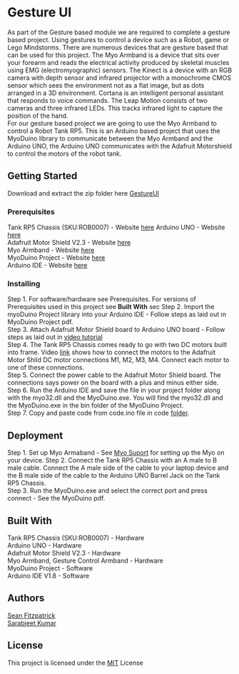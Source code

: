 # Gesture UI

As part of the Gesture based module we are required to complete a gesture based project. Using gestures to control a device such as a Robot, game or Lego Mindstorms. There are numerous devices that are gesture based that can be used for this project. The Myo Armband is a device that sits over your forearm and reads the electrical activity produced by skeletal muscles using EMG (electromyographic) sensors. The Kinect is a device with an RGB camera with depth sensor and infrared projector with a monochrome CMOS sensor which sees the environment not as a flat image, but as dots arranged in a 3D environment. Cortana is an intelligent personal assistant that responds to voice commands. The Leap Motion consists of two cameras and three infrared LEDs. This tracks infrared light to capture the position of the hand.         
For our gesture based project we are going to use the Myo Armband to control a Robot Tank RP5. This is an Arduino based project that uses the MyoDuino library to communicate between the Myo Armband and the Arduino UNO, the Arduino UNO communicates with the Adafruit Motorshield to control the motors of the robot tank. 

## Getting Started

Download and extract the zip folder here [GestureUI](https://github.com/sarbjeetkumar/Gesture-UI-Project/archive/master.zip)        

### Prerequisites

Tank RP5 Chassis (SKU:ROB0007) -  Website [here](https://www.dfrobot.com/wiki/index.php/Tank_RP5_Chassis_(SKU:ROB0007))       
Arduino UNO - Website [here](https://www.arduino.cc/en/Main/ArduinoBoardUno)       
Adafruit Motor Shield V2.3 - Website [here](https://www.adafruit.com/products/1438)       
Myo Armband - Website [here](https://www.myo.com/)    
MyoDuino Project - Website [here](https://market.myo.com/app/54bd7403e4b00db53ad527a2/myoduino-)      
Arduino IDE - Website [here](https://www.arduino.cc/en/main/software)        


### Installing

Step 1. For software/hardware see Prerequisites. For versions of Prerequisites used in this project see **Built With** sec
Step 2. Import the myoDuino Project library into your Arduino IDE - Follow steps as laid out in MyoDuino Project pdf.         
Step 3. Attach Adafruit Motor Shield board to Arduino UNO board - Follow steps as laid out in [video tutorial](https://www.youtube.com/watch?v=vN_gcyWKCxY)                 
Step 4. The Tank RP5 Chassis comes ready to go with two DC motors built into frame. Video [link](https://www.youtube.com/watch?v=vN_gcyWKCxY) shows how to connect the motors to the Adafruit Motor Shild DC motor connections M1, M2, M3, M4. Connect each motor to one of these connections.        
Step 5. Connect the power cable to the Adafruit Motor Shield board. The connections says power on the board with a plus and minus either side.      
Step 6. Run the Arduino IDE and save the file in your project folder along with the myo32.dll and the MyoDuino.exe. You will find the myo32.dll and the MyoDuino.exe in the bin folder of the MyoDuino Project.         
Step 7. Copy and paste code from code.ino file in code [folder](https://github.com/seanJosephFitzpatrick/Gesture-UI-Project/tree/master/code).                  

## Deployment

Step 1. Set up Myo Armaband - See [Myo Suport](https://support.getmyo.com/hc/en-us) for setting up the Myo on your device.
Step 2. Connect the Tank RP5 Chassis with an A male to B male cable. Connect the A male side of the cable to your laptop device and the B male side of the cable to the Arduino UNO Barrel Jack on the Tank RP5 Chassis.         
Step 3. Run the MyoDuino.exe and select the correct port and press connect - See the MyoDuino pdf.         


## Built With

Tank RP5 Chassis (SKU:ROB0007) -  Hardware      
Arduino UNO - Hardware     
Adafruit Motor Shield V2.3 - Hardware     
Myo Armband, Gesture Control Armband - Hardware   
MyoDuino Project - Software     
Arduino IDE V1.8 - Software

## Authors

[Sean Fitzpatrick](https://github.com/seanJosephFitzpatrick/Gesture-UI-Project)            
[Sarabjeet Kumar](https://github.com/sarbjeetkumar/Gesture-UI-Project)

## License

This project is licensed under the [MIT](https://github.com/seanJosephFitzpatrick/Gesture-UI-Project/blob/master/LICENSE) License 

